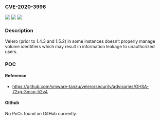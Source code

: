 ### [CVE-2020-3996](https://cve.mitre.org/cgi-bin/cvename.cgi?name=CVE-2020-3996)
![](https://img.shields.io/static/v1?label=Product&message=Velero&color=blue)
![](https://img.shields.io/static/v1?label=Version&message=Velero%20versions%200.*%20and%201.*%20prior%20to%201.4.3%20and%201.5.2%20&color=brightgreen)
![](https://img.shields.io/static/v1?label=Vulnerability&message=Information%20leakage%20due%20to%20incorrect%20volume%20assignment&color=brightgreen)

### Description

Velero (prior to 1.4.3 and 1.5.2) in some instances doesn’t properly manage volume identifiers which may result in information leakage to unauthorized users.

### POC

#### Reference
- https://github.com/vmware-tanzu/velero/security/advisories/GHSA-72xg-3mcq-52v4

#### Github
No PoCs found on GitHub currently.

